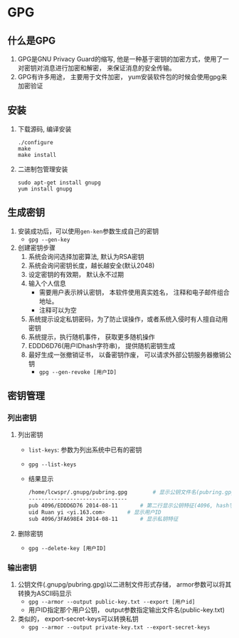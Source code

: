 # GPG

## 什么是GPG

1. GPG是GNU Privacy Guard的缩写, 他是一种基于密钥的加密方式，使用了一对密钥对消息进行加密和解密， 来保证消息的安全传输。
2. GPG有许多用途， 主要用于文件加密， yum安装软件包的时候会使用gpg来加密验证

## 安装

1. 下载源码, 编译安装

   ```shell
   ./configure
   make
   make install
   ```

2. 二进制包管理安装

   ```shell
   sudo apt-get install gnupg
   yum install gnupg
   ```

## 生成密钥

1. 安装成功后，可以使用`gen-ken`参数生成自己的密钥
   * `gpg --gen-key`
2. 创建密钥步骤
   1. 系统会询问选择加密算法, 默认为RSA密钥
   2. 系统会询问密钥长度，越长越安全(默认2048)
   3. 设定密钥的有效期， 默认永不过期
   4. 输入个人信息
      * 需要用户表示辨认密钥， 本软件使用真实姓名， 注释和电子邮件组合地址。
      * 注释可以为空
   5. 系统提示设定私钥密码，为了防止误操作，或者系统入侵时有人擅自动用密钥
   6. 系统提示，执行随机事件， 获取更多随机操作
   7. EDDD6D76(用户IDhash字符串)， 提供随机密钥生成
   8. 最好生成一张撤销证书， 以备密钥作废， 可以请求外部公钥服务器撤销公钥
      * `gpg --gen-revoke [用户ID]`

## 密钥管理

### 列出密钥

1. 列出密钥

   * `list-keys`: 参数为列出系统中已有的密钥

   * `gpg --list-keys`

   * 结果显示

     ```bash
     /home/lcwspr/.gnupg/pubring.gpg		# 显示公钥文件名(pubring.gpg)
     -------------------------------
     pub 4096/EDDD6D76 2014-08-11		# 第二行显示公钥特征(4096, hash字符串和时间戳)
     uid Ruan yi <yi.163.com>		# 显示用户ID
     sub 4096/3FA698E4 2014-08-11		# 显示私钥特征
     ```

2. 删除密钥

   * `gpg --delete-key [用户ID]`

### 输出密钥

1. 公钥文件(.gnupg/pubring.gpg)以二进制文件形式存储， armor参数可以将其转换为ASCII码显示
   * `gpg --armor --output public-key.txt --export [用户id]`
   * 用户ID指定那个用户公钥， output参数指定输出文件名(public-key.txt)
2. 类似的， export-secret-keys可以转换私钥
   * `gpg --armor --output private-key.txt --export-secret-keys`